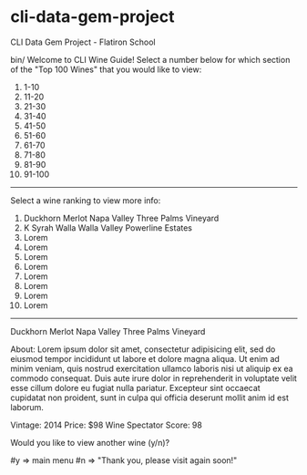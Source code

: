 # cli-data-gem-project
CLI Data Gem Project - Flatiron School


bin/
Welcome to CLI Wine Guide!
Select a number below for which section of the "Top 100 Wines" that you would like to view:

1. 1-10
2. 11-20
3. 21-30
4. 31-40
5. 41-50
6. 51-60
7. 61-70
8. 71-80
9. 81-90
10. 91-100
_______________
Select a wine ranking to view more info:

1. Duckhorn Merlot Napa Valley Three Palms Vineyard
2. K Syrah Walla Walla Valley Powerline Estates
3. Lorem
4. Lorem
5. Lorem
6. Lorem
7. Lorem
8. Lorem
9. Lorem
10. Lorem

_________________________
Duckhorn Merlot Napa Valley Three Palms Vineyard

About:
Lorem ipsum dolor sit amet, consectetur adipisicing elit, sed do eiusmod tempor incididunt ut labore et dolore magna aliqua. Ut enim ad minim veniam, quis nostrud exercitation ullamco laboris nisi ut aliquip ex ea commodo consequat. Duis aute irure dolor in reprehenderit in voluptate velit esse cillum dolore eu fugiat nulla pariatur. Excepteur sint occaecat cupidatat non proident, sunt in culpa qui officia deserunt mollit anim id est laborum.

Vintage: 2014
Price: $98
Wine Spectator Score: 98

Would you like to view another wine (y/n)?

#y => main menu
#n => "Thank you, please visit again soon!"
